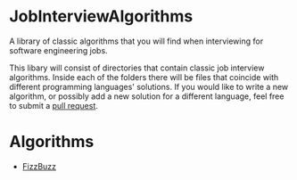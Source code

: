 # JobInterviewAlgorithms
A library of classic algorithms that you will find when interviewing for software engineering jobs.

This libary will consist of directories that contain classic job interview algorithms. Inside each of the folders there will be
files that coincide with different programming languages' solutions. If you would like to write a new algorithm, or possibly add a new
solution for a different language, feel free to submit a [pull request](https://github.com/AustinTice/JobInterviewAlgorithms/pulls).

# Algorithms
* [FizzBuzz](https://github.com/AustinTice/JobInterviewAlgorithms/tree/master/FizzBuzz)
